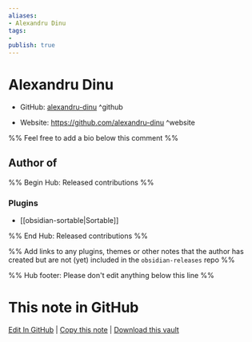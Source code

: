 ```yaml
---
aliases:
- Alexandru Dinu
tags:
- 
publish: true
---
```


# Alexandru Dinu

- GitHub: [alexandru-dinu](https://github.com/alexandru-dinu/) ^github
<!-- - Discord: `@` ^discord-->
- Website: <https://github.com/alexandru-dinu> ^website
<!-- - [[Publish sites|Publish site]]: ^publish-->

%% Feel free to add a bio below this comment %%


## Author of

%% Begin Hub: Released contributions %%
### Plugins
- [[obsidian-sortable|Sortable]]

%% End Hub: Released contributions %%

%% Add links to any plugins, themes or other notes that the author has created but are not (yet) included in the `obsidian-releases` repo %%

<!--
### Unlisted plugins
-->

<!--
### Others

- 
-->

<!--
## Sponsor this author

- [[GitHub sponsors]]: [Sponsor @alexandru-dinu on GitHub Sponsors](https://github.com/sponsors/alexandru-dinu) ^github-sponsor
- [[Buy me a coffee]]: ^buy-me-a-coffee
- [[PayPal]]: ^paypal
- [[Patreon]]: ^patreon

-->

<!--
## Follow this author

- [[YouTube Channels|On YouTube]]: ^youtube
- Twitter: ^twitter
- ...
-->

%% Hub footer: Please don't edit anything below this line %%

# This note in GitHub

<span class="git-footer">[Edit In GitHub](https://github.dev/obsidian-community/obsidian-hub/blob/main/01%20-%20Community/People/alexandru-dinu.md "git-hub-edit-note") | [Copy this note](https://raw.githubusercontent.com/obsidian-community/obsidian-hub/main/01%20-%20Community/People/alexandru-dinu.md "git-hub-copy-note") | [Download this vault](https://github.com/obsidian-community/obsidian-hub/archive/refs/heads/main.zip "git-hub-download-vault") </span>
